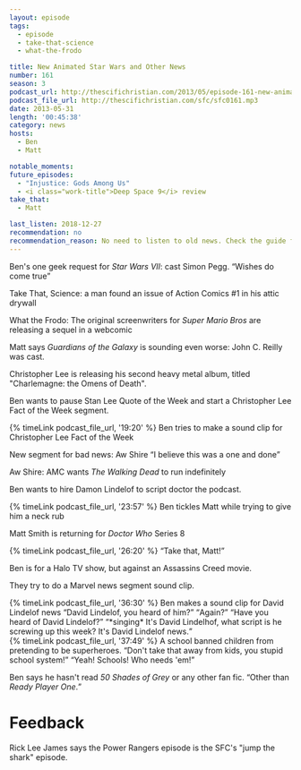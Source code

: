 ```yaml
---
layout: episode
tags:
  - episode
  - take-that-science
  - what-the-frodo

title: New Animated Star Wars and Other News
number: 161
season: 3
podcast_url: http://thescifichristian.com/2013/05/episode-161-new-animated-star-wars-and-other-news/
podcast_file_url: http://thescifichristian.com/sfc/sfc0161.mp3
date: 2013-05-31
length: '00:45:38'
category: news
hosts:
  - Ben
  - Matt

notable_moments:
future_episodes:
  - "Injustice: Gods Among Us"
  - <i class="work-title">Deep Space 9</i> review
take_that:
  - Matt

last_listen: 2018-12-27
recommendation: no
recommendation_reason: No need to listen to old news. Check the guide for what's interesting in hindsight.
---
```

Ben's one geek request for <i class="work-title">Star Wars VII</i>: cast Simon Pegg. <q class="archivist inline">Wishes do come true</q>

Take That, Science: a man found an issue of Action Comics #1 in his attic drywall

What the Frodo: The original screenwriters for <i class="work-title">Super Mario Bros</i> are releasing a sequel in a webcomic

Matt says <i class="work-title">Guardians of the Galaxy</i> is sounding even worse: John C. Reilly was cast. 

Christopher Lee is releasing his second heavy metal album, titled "Charlemagne: the Omens of Death".

Ben wants to pause Stan Lee Quote of the Week and start a Christopher Lee Fact of the Week segment.

{% timeLink podcast_file_url, '19:20' %} Ben tries to make a sound clip for Christopher Lee Fact of the Week

New segment for bad news: Aw Shire <q class="archivist inline">I believe this was a one and done</q>

Aw Shire: AMC wants <i class="work-title">The Walking Dead</i> to run indefinitely

Ben wants to hire Damon Lindelof to script doctor the podcast. 

{% timeLink podcast_file_url, '23:57' %} Ben tickles Matt while trying to give him a neck rub

Matt Smith is returning for <i class="work-title">Doctor Who</i> Series 8

<div class="quote">
  {% timeLink podcast_file_url, '26:20' %}
  <q class="ben">Take that, Matt!</q>
</div>

Ben is for a Halo TV show, but against an Assassins Creed movie.

They try to do a Marvel news segment sound clip.

<div class="quote">
  {% timeLink podcast_file_url, '36:30' %}
  <span class="quote-context is-size-6">Ben makes a sound clip for David Lindelof news</span>
  <q class="matt">David Lindelof, you heard of him?</q>
  <q class="ben">Again?</q>
  <q class="matt">Have you heard of David Lindelof?</q>
  <q class="ben">*singing* It's David Lindelhof, what script is he screwing up this week? It's David Lindelof news.</q>
</div>

<div class="quote">
  {% timeLink podcast_file_url, '37:49' %}
  <span class="quote-context is-size-6">A school banned children from pretending to be superheroes.</span>
  <q class="ben">Don't take that away from kids, you stupid school system!</q>
  <q class="matt">Yeah! Schools! Who needs 'em!</q>
</div>

Ben says he hasn't read <i class="work-title">50 Shades of Grey</i> or any other fan fic. <q class="archivist inline">Other than <i class="work-title">Ready Player One</i>.</q>



# Feedback 
Rick Lee James says the Power Rangers episode is the SFC's "jump the shark" episode.
